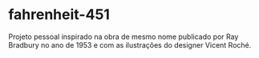 # fahrenheit-451
Projeto pessoal inspirado na obra de mesmo nome publicado por Ray Bradbury no ano de 1953 e com as ilustrações do designer Vicent Roché. 
